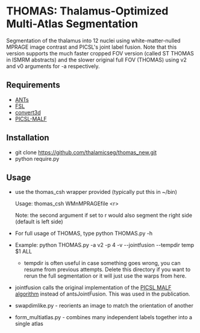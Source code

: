 # THOMAS: Thalamus-Optimized Multi-Atlas Segmentation
Segmentation of the thalamus into 12 nuclei using white-matter-nulled MPRAGE image contrast and PICSL's joint label fusion. Note that this version supports the much faster cropped FOV version (called ST THOMAS in ISMRM abstracts) and the slower original full FOV (THOMAS) using v2 and v0 arguments for -a respectively. 

## Requirements
- [ANTs](https://github.com/ANTsX/ANTs/releases)
- [FSL](http://fsl.fmrib.ox.ac.uk/fsl/fslwiki/FslInstallation)
- [convert3d](http://www.itksnap.org/pmwiki/pmwiki.php?n=Downloads.C3D)
- [PICSL-MALF](https://www.nitrc.org/frs/?group_id=634)
 

## Installation
- git clone https://github.com/thalamicseg/thomas_new.git
- python require.py

## Usage
- use the thomas_csh wrapper provided (typically put this in ~/bin)
  
  Usage: thomas_csh WMnMPRAGEfile \<r\> 

  Note: the second argument if set to r would also segment the right side (default is left side)
- For full usage of THOMAS, type python THOMAS.py -h
- Example: python THOMAS.py -a v2 -p 4 -v --jointfusion --tempdir temp $1 ALL
	- tempdir is often useful in case something goes wrong, you can resume from previous attempts. Delete this directory if you want to rerun the full segmentation or it will just use the warps from here.
- jointfusion calls the original implementation of the [PICSL MALF algorithm](https://www.nitrc.org/projects/picsl_malf) instead of antsJointFusion.  This was used in the publication.
- swapdimlike.py - reorients an image to match the orientation of another
- form_multiatlas.py - combines many independent labels together into a single atlas

